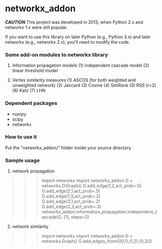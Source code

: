 networkx_addon
==============

***CAUTION***
This project was developed in 2013, when Python 2.x and networkx 1.x were still popular.

If you want to use this library on later Python (e.g., Python 3.x) and later networkx (e.g., networkx 2.x), you'll need to modify the code.

### Some add-on modules to networkx library

1. Information propagation models
  (1) independent cascade model
  (2) linear threshold model

2. Vertex similarity measures
  (1) ASCOS (for both weighted and unweighted network)
  (2) Jaccard
  (3) Cosine
  (4) SimRank
  (5) RSS (r=2)
  (6) Katz
  (7) LHN

### Dependent packages
* numpy
* scipy
* networkx

### How to use it
Put the "networkx_addon/" folder inside your source directory

### Sample usage

1. network propagation

>>> import networkx
>>> import networkx_addon
>>> G = networkx.DiGraph()
>>> G.add_edge(1,2,act_prob=.5)
>>> G.add_edge(2,1,act_prob=.5)
>>> G.add_edge(1,3,act_prob=.2)
>>> G.add_edge(3,1,act_prob=.2)
>>> G.add_edge(2,3,act_prob=.3)
>>> networkx_addon.information_propagation.independent_cascade(G, [1], steps=2)

2. network similarity
>>> import networkx
>>> import networkx_addon
>>> G = networkx.Graph()
>>> G.add_edges_from([(0,1),(1,2),(0,2)])

